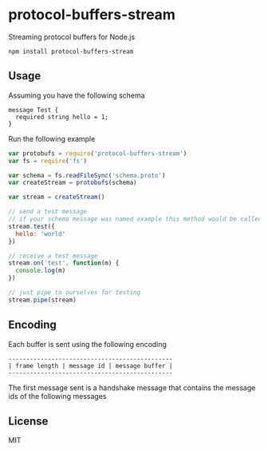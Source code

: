 # protocol-buffers-stream

Streaming protocol buffers for Node.js

```
npm install protocol-buffers-stream
```

## Usage

Assuming you have the following schema

```
message Test {
  required string hello = 1;
}
```

Run the following example

``` js
var protobufs = require('protocol-buffers-stream')
var fs = require('fs')

var schema = fs.readFileSync('schema.proto')
var createStream = protobufs(schema)

var stream = createStream()

// send a test message
// if your schema message was named example this method would be called example
stream.test({
  hello: 'world'
})

// receive a test message
stream.on('test', function(m) {
  console.log(m)
})

// just pipe to ourselves for testing
stream.pipe(stream)
```

## Encoding

Each buffer is sent using the following encoding

```
----------------------------------------------
| frame length | message id | message buffer |
----------------------------------------------
```

The first message sent is a handshake message that contains the message
ids of the following messages

## License

MIT